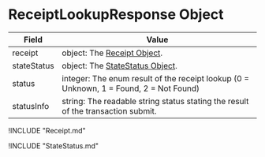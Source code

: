 # ReceiptLookupResponse Object

| Field | Value |
|-------|-------|
| receipt | object: The [Receipt Object](#Receipt-Object). |
| stateStatus | object: The [StateStatus Object](#StateStatus-Object). |
| status | integer: The enum result of the receipt lookup (0 = Unknown, 1 = Found, 2 = Not Found) |
| statusInfo | string: The readable string status stating the result of the transaction submit. |

!INCLUDE "Receipt.md"

!INCLUDE "StateStatus.md"
